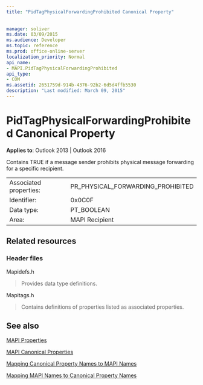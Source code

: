 ```yaml
---
title: "PidTagPhysicalForwardingProhibited Canonical Property"
 
 
manager: soliver
ms.date: 03/09/2015
ms.audience: Developer
ms.topic: reference
ms.prod: office-online-server
localization_priority: Normal
api_name:
- MAPI.PidTagPhysicalForwardingProhibited
api_type:
- COM
ms.assetid: 2651759d-914b-4376-92b2-6d5d4ffb5530
description: "Last modified: March 09, 2015"
---
```


# PidTagPhysicalForwardingProhibited Canonical Property

  
  
**Applies to**: Outlook 2013 | Outlook 2016 
  
Contains TRUE if a message sender prohibits physical message forwarding for a specific recipient.
  
|||
|:-----|:-----|
|Associated properties:  <br/> |PR_PHYSICAL_FORWARDING_PROHIBITED  <br/> |
|Identifier:  <br/> |0x0C0F  <br/> |
|Data type:  <br/> |PT_BOOLEAN  <br/> |
|Area:  <br/> |MAPI Recipient  <br/> |
   
## Related resources

### Header files

Mapidefs.h
  
> Provides data type definitions.
    
Mapitags.h
  
> Contains definitions of properties listed as associated properties.
    
## See also



[MAPI Properties](mapi-properties.md)
  
[MAPI Canonical Properties](mapi-canonical-properties.md)
  
[Mapping Canonical Property Names to MAPI Names](mapping-canonical-property-names-to-mapi-names.md)
  
[Mapping MAPI Names to Canonical Property Names](mapping-mapi-names-to-canonical-property-names.md)

